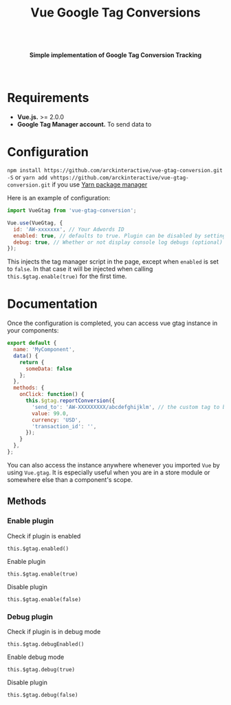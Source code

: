 <h1 align="center">
  Vue Google Tag Conversions
</h1>

<br>
<br>

<h4 align="center">Simple implementation of Google Tag Conversion Tracking</h4>

<br>

# Requirements

* **Vue.js.** >= 2.0.0
* **Google Tag Manager account.** To send data to

# Configuration

`npm install https://github.com/arckinteractive/vue-gtag-conversion.git -S` or `yarn add vhttps://github.com/arckinteractive/vue-gtag-conversion.git` if you use [Yarn package manager](https://yarnpkg.com/)

Here is an example of configuration:

```javascript
import VueGtag from 'vue-gtag-conversion';

Vue.use(VueGtag, {
  id: 'AW-xxxxxxx', // Your Adwords ID
  enabled: true, // defaults to true. Plugin can be disabled by setting this to false for Ex: enabled: process.env.NODE_ENV !== 'production' (optional)
  debug: true, // Whether or not display console log debugs (optional)
});
```

This injects the tag manager script in the page, except when `enabled` is set to `false`. 
In that case it will be injected when calling `this.$gtag.enable(true)` for the first time.

# Documentation

Once the configuration is completed, you can access vue gtag instance in your components:

```javascript
export default {
  name: 'MyComponent',
  data() {
    return {
      someData: false
    };
  },
  methods: {
    onClick: function() {
      this.$gtag.reportConversion({
        'send_to': 'AW-XXXXXXXXX/abcdefghijklm', // the custom tag to be reported
        value: 99.0,
        currency: 'USD',
        'transaction_id': '',
      });
    }
  },
};
```

You can also access the instance anywhere whenever you imported `Vue` by using `Vue.gtag`. It is especially useful when you are in a store module or
somewhere else than a component's scope.

## Methods

### Enable plugin

Check if plugin is enabled

```
this.$gtag.enabled()
```

Enable plugin

```
this.$gtag.enable(true)
```

Disable plugin

```
this.$gtag.enable(false)
```

### Debug plugin

Check if plugin is in debug mode

```
this.$gtag.debugEnabled()
```

Enable debug mode

```
this.$gtag.debug(true)
```

Disable plugin

```
this.$gtag.debug(false)
```
